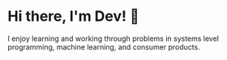 # Hi there, I'm Dev! 👋

I enjoy learning and working through problems in systems level programming, machine learning, and consumer products.
